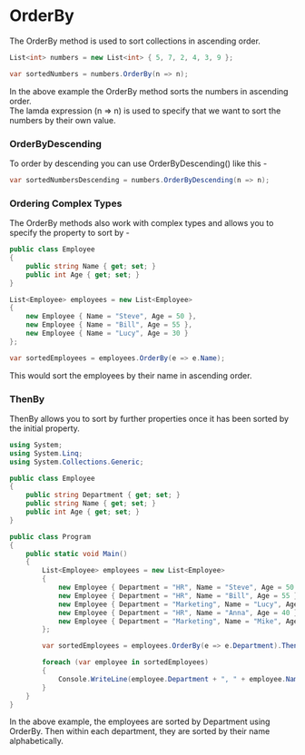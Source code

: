 # OrderBy

The OrderBy method is used to sort collections in ascending order.

```C#
List<int> numbers = new List<int> { 5, 7, 2, 4, 3, 9 };

var sortedNumbers = numbers.OrderBy(n => n);
```

In the above example the OrderBy method sorts the numbers in ascending order.  
The lamda expression (n => n) is used to specify that we want to sort the numbers by their own value.

### OrderByDescending

To order by descending you can use OrderByDescending() like this -

```C#
var sortedNumbersDescending = numbers.OrderByDescending(n => n);
```

### Ordering Complex Types

The OrderBy methods also work with complex types and allows you to specify the property to sort by -

```C#
public class Employee
{
    public string Name { get; set; }
    public int Age { get; set; }
}

List<Employee> employees = new List<Employee>
{
    new Employee { Name = "Steve", Age = 50 },
    new Employee { Name = "Bill", Age = 55 },
    new Employee { Name = "Lucy", Age = 30 }
};

var sortedEmployees = employees.OrderBy(e => e.Name);
```

This would sort the employees by their name in ascending order.

### ThenBy

ThenBy allows you to sort by further properties once it has been sorted by the initial property.

```C#
using System;
using System.Linq;
using System.Collections.Generic;

public class Employee
{
    public string Department { get; set; }
    public string Name { get; set; }
    public int Age { get; set; }
}

public class Program
{
    public static void Main()
    {
        List<Employee> employees = new List<Employee>
        {
            new Employee { Department = "HR", Name = "Steve", Age = 50 },
            new Employee { Department = "HR", Name = "Bill", Age = 55 },
            new Employee { Department = "Marketing", Name = "Lucy", Age = 30 },
            new Employee { Department = "HR", Name = "Anna", Age = 40 },
            new Employee { Department = "Marketing", Name = "Mike", Age = 35 }
        };

        var sortedEmployees = employees.OrderBy(e => e.Department).ThenBy(e => e.Name);

        foreach (var employee in sortedEmployees)
        {
            Console.WriteLine(employee.Department + ", " + employee.Name + ", " + employee.Age);
        }
    }
}
```

In the above example, the employees are sorted by Department using OrderBy. Then within each department,
they are sorted by their name alphabetically.